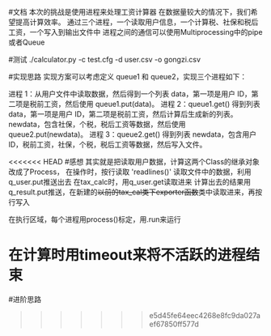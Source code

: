 #文档
本次的挑战是使用进程来处理工资计算器
在数据量较大的情况下，我们希望提高计算效率。
通过三个进程，一个读取用户信息，一个计算税、社保和税后工资，一个写入到输出文件中
进程之间的通信可以使用Multiprocessing中的pipe或者Queue

#测试
./calculator.py -c test.cfg -d user.csv -o gongzi.csv

#实现思路
实现方案可以考虑定义 queue1 和 queue2，实现三个进程如下：

进程 1：从用户文件中读取数据，然后得到一个列表 data，第一项是用户 ID，第二项是税前工资，然后使用 queue1.put(data)。
进程 2：queue1.get() 得到列表 data，第一项是用户 ID，第二项是税前工资，然后计算后生成新的列表。 newdata，包含社保，个税，税后工资等数据，然后使用 queue2.put(newdata)。
进程 3：queue2.get() 得到列表 newdata，包含用户 ID，税前工资，社保，个税，税后工资等数据，然后写入文件。

<<<<<<< HEAD
#感想
其实就是把读取用户数据，计算这两个Class的继承对象改成了Process，
在操作时，按行读取 'readlines()' 读取文件中的数据，利用q_user.put推送出去
在tax_calc时，用q_user.get读取进来
计算出去的结果用q_result.put推送，在新建的~~以前的tax_cal类下exporter函数~~类中读取进来，再按行写入

在执行区域，每个进程用process()标定，用.run来运行

在计算时用timeout来将不活跃的进程结束
=======
#进阶思路
>>>>>>> e5d45fe64eec4268e8fc9da027aef67850ff577d

